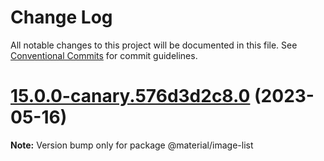 # Change Log

All notable changes to this project will be documented in this file.
See [Conventional Commits](https://conventionalcommits.org) for commit guidelines.

# [15.0.0-canary.576d3d2c8.0](https://github.com/material-components/material-components-web/compare/v14.0.0...v15.0.0-canary.576d3d2c8.0) (2023-05-16)

**Note:** Version bump only for package @material/image-list
